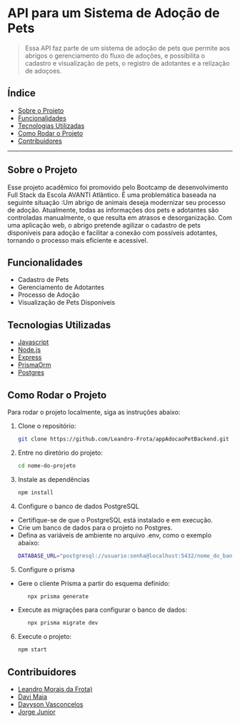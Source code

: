 # API para um Sistema de Adoção de Pets 

> Essa API faz parte de um sistema de adoção de pets que permite aos abrigos  o gerenciamento do fluxo de adoções, e possibilita o cadastro e visualização de pets, o registro de adotantes e a relização de adoçoes.

## Índice

- [Sobre o Projeto](#sobre-o-projeto)
- [Funcionalidades](#funcionalidades)
- [Tecnologias Utilizadas](#tecnologias-utilizadas)
- [Como Rodar o Projeto](#como-rodar-o-projeto)
- [Contribuidores](#contribuidores)


---

## Sobre o Projeto

Esse projeto acadêmico foi promovido pelo Bootcamp de desenvolvimento Full Stack da Escola AVANTI Atlãntico. É uma problemática baseada na seguinte situação :Um abrigo de animais deseja modernizar seu processo de adoção. Atualmente, todas as informações dos pets e adotantes são controladas manualmente, o que resulta em atrasos e desorganização. Com uma aplicação web, o abrigo pretende agilizar o cadastro de pets disponíveis para adoção e facilitar a conexão com possíveis adotantes, tornando o processo mais eficiente e acessível.

## Funcionalidades

- Cadastro de Pets
- Gerenciamento de Adotantes
- Processo de Adoção
- Visualização de Pets Disponíveis


## Tecnologias Utilizadas


- [Javascript](https://developer.mozilla.org/pt-BR/docs/Web/JavaScript)
- [Node.js](https://nodejs.org/)
- [Express](https://expressjs.com/)
- [PrismaOrm](https://www.prisma.io/)
- [Postgres](https://www.postgresql.org/)

## Como Rodar o Projeto

Para rodar o projeto localmente, siga as instruções abaixo:

1. Clone o repositório:
   ```bash
   git clone https://github.com/Leandro-Frota/appAdocaoPetBackend.git
2. Entre no diretório do projeto:
   ```bash
   cd nome-do-projeto
3. Instale as dependências
   ```bash
   npm install
4. Configure o banco de dados PostgreSQL
- Certifique-se de que o PostgreSQL está instalado e em execução.
- Crie um banco de dados para o projeto no Postgres.
- Defina as variáveis de ambiente no arquivo .env, como o exemplo abaixo:
   ```bash
   DATABASE_URL="postgresql://usuario:senha@localhost:5432/nome_do_banco"
5. Configure o prisma
- Gere o cliente Prisma a partir do esquema definido:
   ```bash
      npx prisma generate
- Execute as migrações para configurar o banco de dados:
   ```bash
      npx prisma migrate dev
6. Execute o projeto:
   ```bash
   npm start
   
## Contribuidores
- [Leandro Morais da Frota)](https://github.com/Leandro-Frota)
- [Davi Maia](https://github.com/DaviRene)
- [Davyson Vasconcelos](https://github.com/davyson-vasconcelos)
- [Jorge Junior](https://github.com/Jorgejuniorr24)

